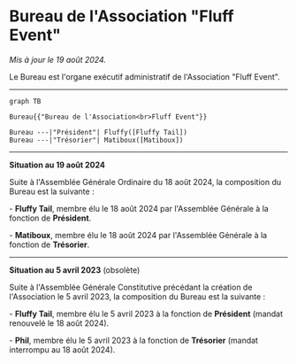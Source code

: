 # Bureau de l'Association "Fluff Event"

_Mis à jour le 19 août 2024._

Le Bureau est l'organe exécutif administratif de l'Association "Fluff Event".

---

```mermaid
graph TB

Bureau{{"Bureau de l'Association<br>Fluff Event"}}

Bureau ---|"Président"| Fluffy([Fluffy Tail])
Bureau ---|"Trésorier"| Matiboux([Matiboux])
```


---

**Situation au 19 août 2024**

Suite à l'Assemblée Générale Ordinaire du 18 août 2024, la composition du Bureau est la suivante :

\- **Fluffy Tail**, membre élu le 18 août 2024 par l'Assemblée Générale à la fonction de **Président**.

\- **Matiboux**, membre élu le 18 août 2024 par l'Assemblée Générale à la fonction de **Trésorier**.


---

**Situation au 5 avril 2023** (obsolète)

Suite à l'Assemblée Générale Constitutive précédant la création de l'Association le 5 avril 2023, la composition du Bureau est la suivante :

\- **Fluffy Tail**, membre élu le 5 avril 2023 à la fonction de **Président** (mandat renouvelé le 18 août 2024).

\- **Phil**, membre élu le 5 avril 2023 à la fonction de **Trésorier** (mandat interrompu au 18 août 2024).
